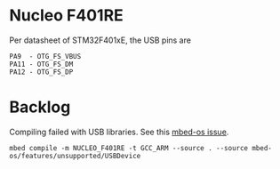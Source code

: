 # Nucleo F401RE

Per datasheet of STM32F401xE, the USB pins are

```
PA9  - OTG_FS_VBUS
PA11 - OTG_FS_DM
PA12 - OTG_FS_DP
```

# Backlog

Compiling failed with USB libraries. See this [mbed-os issue](https://github.com/ARMmbed/mbed-os/issues/3335).

```
mbed compile -m NUCLEO_F401RE -t GCC_ARM --source . --source mbed-os/features/unsupported/USBDevice
```
